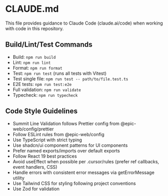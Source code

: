 # CLAUDE.md

This file provides guidance to Claude Code (claude.ai/code) when working with code in this repository.

## Build/Lint/Test Commands
- Build: `npm run build`
- Lint: `npm run lint`
- Format: `npm run format`
- Test: `npm run test` (runs all tests with Vitest)
- Test single file: `npm run test -- path/to/file.test.ts`
- E2E tests: `npm run test:e2e`
- Full validation: `npm run validate`
- Typecheck: `npm run typecheck`

## Code Style Guidelines
- Summit Line Validation follows Prettier config from @epic-web/config/prettier
- Follow ESLint rules from @epic-web/config
- Use TypeScript with strict typing
- Use shadcn/ui component patterns for UI components
- Prefer named exports/imports over default exports
- Follow React 19 best practices
- Avoid useEffect when possible per .cursor/rules (prefer ref callbacks, event handlers, CSS)
- Handle errors with consistent error messages via getErrorMessage utility
- Use Tailwind CSS for styling following project conventions
- Use Zod for validation